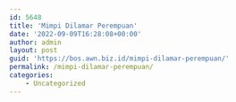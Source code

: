 ```yaml
---
id: 5648
title: 'Mimpi Dilamar Perempuan'
date: '2022-09-09T16:28:08+00:00'
author: admin
layout: post
guid: 'https://bos.awn.biz.id/mimpi-dilamar-perempuan/'
permalink: /mimpi-dilamar-perempuan/
categories:
    - Uncategorized
---
```



